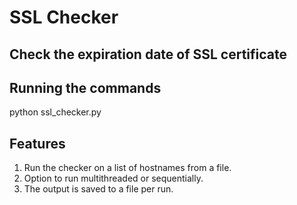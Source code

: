 # SSL Checker

## Check the expiration date of SSL certificate

## Running the commands
python ssl_checker.py <hostsfile>

## Features
1. Run the checker on a list of hostnames from a file.
2. Option to run multithreaded or sequentially.
3. The output is saved to a file per run.

